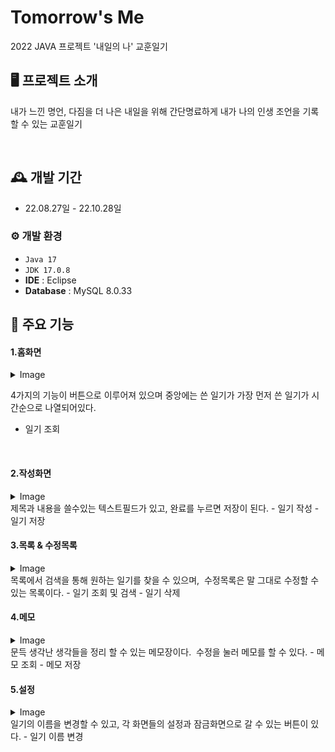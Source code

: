 # Tomorrow's Me
2022 JAVA 프로젝트 '내일의 나' 교훈일기

## 🖥️ 프로젝트 소개
내가 느낀 명언, 다짐을 더 나은 내일을 위해 간단명료하게 내가 나의 인생 조언을 기록할 수 있는 교훈일기

<br/>

## 🕰️ 개발 기간
* 22.08.27일 - 22.10.28일

### ⚙️ 개발 환경
- `Java 17`
- `JDK 17.0.8`
- **IDE** : Eclipse
- **Database** : MySQL 8.0.33

## 📌 주요 기능
#### 1.홈화면
<details>
  <summary>Image</summary>
  
  ![001](https://github.com/iris-starry/Tomorrow-s-Me/assets/106311884/bf3e1332-8dea-4f2c-98f1-4a73c114d09a)
  ![002](https://github.com/iris-starry/Tomorrow-s-Me/assets/106311884/63039a45-8aa4-4a27-aa70-ee93872b6ba3)
</details>

4가지의 기능이 버튼으로 이루어져 있으며 중앙에는 쓴 일기가 가장 먼저 쓴 일기가 시간순으로 나열되어있다.
- 일기 조회

<br/>

#### 2.작성화면 
<details>
  <summary>Image</summary>
  
  ![003](https://github.com/iris-starry/Tomorrow-s-Me/assets/106311884/fead8ba8-11c3-40a2-860a-27ae35e9f447)
</details>
제목과 내용을 쓸수있는 텍스트필드가 있고, 완료를 누르면 저장이 된다.
- 일기 작성
- 일기 저장


  
#### 3.목록 & 수정목록 
<details>
  <summary>Image</summary>
  
  ![004](https://github.com/iris-starry/Tomorrow-s-Me/assets/106311884/e5f06be9-2d6f-484f-bb3a-17fb796805d5)
![005](https://github.com/iris-starry/Tomorrow-s-Me/assets/106311884/86c1e762-21f1-405e-8943-c5eb6b758bc1)
</details>
목록에서 검색을 통해 원하는 일기를 찾을 수 있으며, 
수정목록은 말 그대로 수정할 수 있는 목록이다.
- 일기 조회 및 검색
- 일기 삭제


#### 4.메모 
<details>
  <summary>Image</summary>
  
  ![006](https://github.com/iris-starry/Tomorrow-s-Me/assets/106311884/4e7dbb3c-822d-4dc5-b01e-df0a5c5069cf)
</details>
문득 생각난 생각들을 정리 할 수 있는 메모장이다. 
수정을 눌러 메모를 할 수 있다.
- 메모 조회 
- 메모 저장

#### 5.설정
<details>
  <summary>Image</summary>
  
  ![007](https://github.com/iris-starry/Tomorrow-s-Me/assets/106311884/8cca3fcd-44a8-42e9-a849-4b85d84c7f42)
</details>
일기의 이름을 변경할 수 있고, 각 화면들의 설정과 잠금화면으로 갈 수 있는 버튼이 있다.
- 일기 이름 변경
